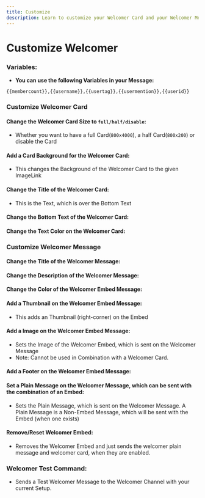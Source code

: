 ```yaml
---
title: Customize
description: Learn to customize your Welcomer Card and your Welcomer Message
---
```

# Customize Welcomer
### Variables:
- **You can use the following Variables in your Message:**
```
{{membercount}},{{username}},{{usertag}},{{usermention}},{{userid}}
```
### Customize Welcomer Card

#### Change the Welcomer Card Size to `full/half/disable`:
- Whether you want to have a full Card(`800x4000`), a half Card(`800x200`) or disable the Card
<command message = "%welcomecard full/half/disable" slash = "/welcomer card disable/half/full" description = "Enables/Disables the Welcomer Card, which is sent with the Welcomer Message and changes its size to a compact half card or a comfortable full card." permissions = "MANAGE_SERVER"/>

#### Add a Card Background for the Welcomer Card:
- This changes the Background of the Welcomer Card to the given ImageLink
<command message = "%welcomecard background <imagelink>" slash = "/welcomer card background [imagelink]" description = "Changes the Background of the Welcomer Card to the new Image" permissions = "MANAGE_SERVER"/>

#### Change the Title of the Welcomer Card:
- This is the Text, which is over the Bottom Text
<command message = "%welcomecard title <text>" slash = "/welcomer card title [text]" description = "Adds the given Text as Welcomer Card Title and replaces the default Text." permissions = "MANAGE_SERVER"/>

#### Change the Bottom Text of the Welcomer Card:
<command message = "%welcomecard text <text>" slash = "/welcomer card text [text]" description = "Changes the BottomText of the Welcomer Card and replaces the default Text." permissions = "MANAGE_SERVER"/>

#### Change the Text Color on the Welcomer Card:
<command message = "%welcomecard textcolor <hexcolor>" slash = "/welcomer card textcolor [hexcolor]" description = "Changes the TextColor of the Welcomer Card" permissions = "MANAGE_SERVER"/>

### Customize Welcomer Message

#### Change the Title of the Welcomer Message:
<command message = "%welcomemessage title <message>" slash = "/welcomer message title [message]" description="Changes the Title of the Welcomer Embed, which is sent on the Welcomer Message" permissions="MANAGE_SERVER"/>

#### Change the Description of the Welcomer Message:
<command message = "%welcomemessage desc <message>" slash = "/welcomer message desc [message]" description="Changes the Description of the Welcomer Embed, which is sent on the Welcomer Message" permissions="MANAGE_SERVER"/>

#### Change the Color of the Welcomer Embed Message:
<command message = "%welcomemessage color <hexcolor>" slash = "/welcomer message title [hexcolor]" description="Changes the Color of the Welcomer Embed, which is sent on the Welcomer Message" permissions="MANAGE_SERVER"/>

#### Add a Thumbnail on the Welcomer Embed Message:
- This adds an Thumbnail (right-corner) on the Embed
<command message = "%welcomemessage thumb <imagelink>" slash = "/welcomer message thumbnail [imagelink]" description="Sets the Thumbnail of the Welcomer Embed, which is sent on the Welcomer Message." permissions="MANAGE_SERVER"/>

#### Add a Image on the Welcomer Embed Message:
- Sets the Image of the Welcomer Embed, which is sent on the Welcomer Message
- Note: Cannot be used in Combination with a Welcomer Card.
<command message = "%welcomemessage image <imagelink>" slash = "/welcomer message image [imagelink]" description="Sets the Image of the Welcomer Embed, which is sent on the Welcomer Message. Note: Cannot be used in Combination with a Welcomer Card." permissions="MANAGE_SERVER"/>

#### Add a Footer on the Welcomer Embed Message:
<command message = "%welcomemessage footer <message>" slash = "/welcomer message footer [message]" description="Changes the Footer of the Welcomer Embed, which is sent on the Welcomer Message" permissions="MANAGE_SERVER"/>

#### Set a Plain Message on the Welcomer Message, which can be sent with the combination of an Embed:
- Sets the Plain Message, which is sent on the Welcomer Message. A Plain Message is a Non-Embed Message, which will be sent with the Embed (when one exists)
<command message = "%welcomemessage plain <message>" slash = "/welcomer message plain [message]" description="Sets the Plain Message, which is sent on the Welcomer Message. A Plain Message is a Non-Embed Message, which will be sent with the Embed (when one exists)" permissions="MANAGE_SERVER"/>

#### Remove/Reset Welcomer Embed:
- Removes the Welcomer Embed and just sends the welcomer plain message and welcomer card, when they are enabled.
<command message = "%welcomemessage embed disable" slash = "/welcomer message embed disable" description="Removes the Welcomer Embed and just sends the welcomer plain message and welcomer card, when they are enabled." permissions="MANAGE_SERVER"/>

### Welcomer Test Command:
- Sends a Test Welcomer Message to the Welcomer Channel with your current Setup.
<command message = "%welcometest" slash = "/welcomer test" description = "Sends a Test Welcomer Message to the Welcomer Channel with your current Setup." permissions = "MANAGE_SERVER"/>